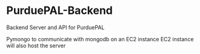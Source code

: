 # PurduePAL-Backend
Backend Server and API for PurduePAL

Pymongo to communicate with mongodb on an EC2 instance
EC2 instance will also host the server
